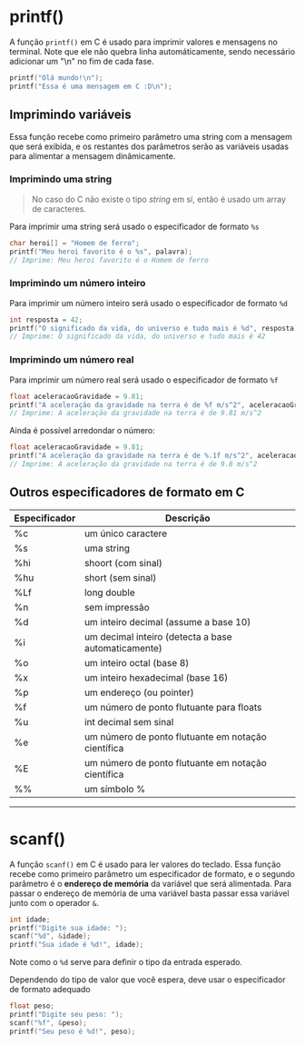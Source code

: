 # printf()
A função `printf()` em C é usado para imprimir valores e mensagens no terminal. Note que ele não quebra linha automáticamente, sendo necessário adicionar um "\n" no fim de cada fase.
```c
printf("Olá mundo!\n");
printf("Essa é uma mensagem em C :D\n");
```

## Imprimindo variáveis
Essa função recebe como primeiro parâmetro uma string com a mensagem que será exibida, e os restantes dos parâmetros serão as variáveis usadas para alimentar a mensagem dinâmicamente.

### Imprimindo uma string
> No caso do C não existe o tipo _string_ em sí, então é usado um array de caracteres.

Para imprimir uma string será usado o especificador de formato `%s`
```c
char heroi[] = "Homem de ferro";
printf("Meu heroi favorito é o %s", palavra);
// Imprime: Meu heroi favorito é o Homem de ferro
```

### Imprimindo um número inteiro
Para imprimir um número inteiro será usado o especificador de formato `%d`
```c
int resposta = 42;
printf("O significado da vida, do universo e tudo mais é %d", resposta);
// Imprime: O significado da vida, do universo e tudo mais é 42
```

### Imprimindo um número real
Para imprimir um número real será usado o especificador de formato `%f`
```c
float aceleracaoGravidade = 9.81;
printf("A aceleração da gravidade na terra é de %f m/s^2", aceleracaoGravidade);
// Imprime: A aceleração da gravidade na terra é de 9.81 m/s^2
```
Ainda é possível arredondar o número:
```c
float aceleracaoGravidade = 9.81;
printf("A aceleração da gravidade na terra é de %.1f m/s^2", aceleracaoGravidade);
// Imprime: A aceleração da gravidade na terra é de 9.8 m/s^2
```

## Outros especificadores de formato em C
Especificador | Descrição
--------------|-------------------
%c            | um único caractere
%s            | uma string
%hi           | shoort (com sinal)
%hu           | short (sem sinal)
%Lf           | long double
%n            | sem impressão
%d            | um inteiro decimal (assume a base 10)
%i            | um decimal inteiro (detecta a base automaticamente)
%o            | um inteiro octal (base 8)
%x            | um inteiro hexadecimal (base 16)
%p            | um endereço (ou pointer)
%f            | um número de ponto flutuante para floats
%u            | int decimal sem sinal
%e            | um número de ponto flutuante em notação científica
%E            | um número de ponto flutuante em notação científica
%%            | um símbolo %

---

# scanf()
A função `scanf()` em C é usado para ler valores do teclado. Essa função recebe como primeiro parâmetro um especificador de formato, e o segundo parâmetro é o **endereço de memória** da variável que será alimentada.
Para passar o endereço de memória de uma variável basta passar essa variável junto com o operador `&`.
```c
int idade;
printf("Digite sua idade: ");
scanf("%d", &idade);
printf("Sua idade é %d!", idade);
```
Note como o `%d` serve para definir o tipo da entrada esperado.

Dependendo do tipo de valor que você espera, deve usar o especificador de formato adequado
```c
float peso;
printf("Digite seu peso: ");
scanf("%f", &peso);
printf("Seu peso é %d!", peso);
```
